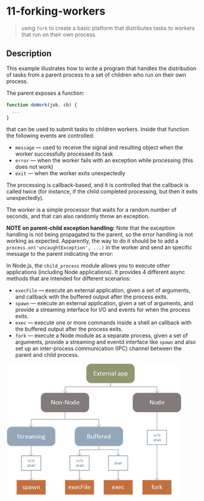 # 11-forking-workers

> using `fork` to create a basic platform that distributes tasks to workers that run on their own process.

## Description

This example illustrates how to write a program that handles the distribution of tasks from a parent process to a set of children who run on their own process.

The parent exposes a function:
```javascript
function doWork(job, cb) {
  ...
}
```

that can be used to submit tasks to children workers. Inside that function the following events are controlled:
+ `message` &mdash; used to receive the signal and resulting object when the worker successfully processed its task
+ `error` &mdash; when the worker fails with an exception while processing (this does not work)
+ `exit` &mdash; when the worker exits unexpectedly

The processing is callback-based, and it is controlled that the callback is called twice (for instance, if the child completed processing, but then it exits unexpectedly).

The worker is a simple processor that waits for a random number of seconds, and that can also randomly throw an exception.

**NOTE on parent-child exception handling:**
Note that the exception handling is not being propagated to the parent, so the error handling is not working as expected. Apparently, the way to do it should be to add a `process.on('uncaughtException', ...)` in the worker and send an specific message to the parent indicating the error:


In Node.js, the `child_process` module allows you to execute other applications (including Node applications).
It provides 4 different async methods that are intended for different scenarios:
+ `execFile` &mdash; execute an external application, given a set of arguments, and callback with the buffered output after the process exits.
+ `spawn` &mdash; execute an external application, given a set of arguments, and provide a streaming interface for I/O and events for when the process exits.
+ `exec` &mdash; execute one or more commands inside a shell an callback with the buffered output after the process exits.
+ `fork` &mdash; execute a Node module as a separate process, given a set of arguments, provide a streaming and eventd interface like `spawn` and also set up an inter-process communication (IPC) channel between the parent and child process.

![child_process methods diagram](./child_process.png)